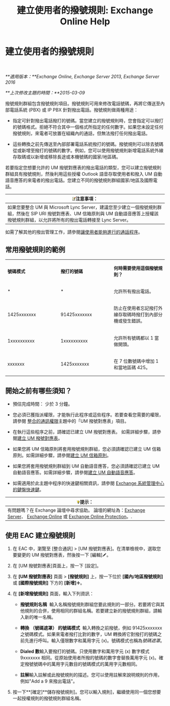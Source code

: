 ﻿---
title: '建立使用者的撥號規則: Exchange Online Help'
TOCTitle: 建立使用者的撥號規則
ms:assetid: c11e3d62-3eb1-4d7e-8741-9bede593e2df
ms:mtpsurl: https://technet.microsoft.com/zh-tw/library/JJ898502(v=EXCHG.150)
ms:contentKeyID: 51409213
ms.date: 05/23/2018
mtps_version: v=EXCHG.150
ms.translationtype: MT
---

# 建立使用者的撥號規則

 

_**適用版本：**Exchange Online, Exchange Server 2013, Exchange Server 2016_

_**上次修改主題的時間：**2015-03-09_

撥號規則群組包含撥號規則項目。撥號規則可用來修改電話號碼，再將它傳送至內部電話系統 (PBX) 或 IP PBX 針對撥出電話。撥號規則做兩種用途：

  - 指定可針對撥出電話撥打的號碼。當您建立的撥號規則時，您會指定可以撥打的號碼格式。拒絕不符合其中一個格式所指定的任何數字。如果您未設定任何撥號規則，來電者可放置在組織內的通話，但無法撥打任何撥出電話。

  - 這些轉換之前先傳送至內部部署電話系統撥打的號碼。撥號規則可以除去號碼從或新增至撥打的號碼的數字。例如，您可以使用撥號規則新增電話系統外線存取碼或以新增或移除長途或本機號碼的國家/地區碼。

若要指定您想要允許的 UM 撥號對應表的撥出電話的類型，您可以建立撥號規則群組具有撥號規則，然後利用這些授權 Outlook 語音存取使用者和撥入 UM 自動語音應答的來電者的撥出電話。您建立不同的撥號規則群組國家/地區及國際電話。

<table>
<thead>
<tr class="header">
<th><img src="images/Bb124558.note(EXCHG.150).gif" title="注意事項" alt="注意事項" />注意事項：</th>
</tr>
</thead>
<tbody>
<tr class="odd">
<td>如果您要整合 UM 與 Microsoft Lync Server，建議您至少建立一個撥號規則群組，然後在 SIP URI 撥號對應表、UM 信箱原則與 UM 自動語音應答上授權該撥號規則群組，以允許將所有的撥出電話轉接至 Lync Server。</td>
</tr>
</tbody>
</table>


如需了解其他的撥出管理工作，請參閱[讓使用者能夠進行的通話程序](allowing-users-to-make-calls-procedures-exchange-2013-help.md)。

## 常用撥號規則的範例


<table>
<colgroup>
<col style="width: 33%" />
<col style="width: 33%" />
<col style="width: 33%" />
</colgroup>
<tbody>
<tr class="odd">
<td><p><strong>號碼模式</strong></p></td>
<td><p><strong>撥打的號碼</strong></p></td>
<td><p><strong>何時需要使用這個撥號規則？</strong></p></td>
</tr>
<tr class="even">
<td><p>*</p></td>
<td><p>*</p></td>
<td><p>允許所有撥出電話。</p></td>
</tr>
<tr class="odd">
<td><p>1425xxxxxxx</p></td>
<td><p>91425xxxxxxx</p></td>
<td><p>防止在使用者忘記撥打外線存取碼時撥打到內部分機或發生錯誤。</p></td>
</tr>
<tr class="even">
<td><p>1xxxxxxxxxx</p></td>
<td><p>1xxxxxxxxxx</p></td>
<td><p>允許所有號碼都以 1 當做開頭。</p></td>
</tr>
<tr class="odd">
<td><p>xxxxxxx</p></td>
<td><p>1425xxxxxxx</p></td>
<td><p>在 7 位數號碼中增加 1 和當地區碼 425。</p></td>
</tr>
</tbody>
</table>


## 開始之前有哪些須知？

  - 預估完成時間： 少於 3 分鐘。

  - 您必須已獲指派權限，才能執行此程序或這些程序。若要查看您需要的權限，請參閱 [整合的通訊權限](unified-messaging-permissions-exchange-2013-help.md)主題中的「UM 撥號對應表」項目。

  - 在執行這些程序之前，請確認已建立 UM 撥號對應表。 如需詳細步驟，請參閱[建立 UM 撥號對應表](create-a-um-dial-plan-exchange-2013-help.md)。

  - 如果您將 UM 信箱原則將套用撥號規則群組，您必須請確認已建立 UM 信箱原則。如需詳細步驟，請參閱[建立 UM 信箱原則](create-a-um-mailbox-policy-exchange-2013-help.md)。

  - 如果您將套用撥號規則群組到 UM 自動語音應答，您必須請確認已建立 UM 自動語音應答。如需詳細步驟，請參閱[建立 UM 自動語音應答](create-a-um-auto-attendant-exchange-2013-help.md)。

  - 如需適用於此主題中程序的快速鍵相關資訊，請參閱 [Exchange 系統管理中心的鍵盤快速鍵](keyboard-shortcuts-in-the-exchange-admin-center-exchange-online-protection-help.md)。

<table>
<thead>
<tr class="header">
<th><img src="images/Bb124558.tip(EXCHG.150).gif" title="提示" alt="提示" />提示：</th>
</tr>
</thead>
<tbody>
<tr class="odd">
<td>有問題嗎？在 Exchange 論壇中尋求協助。 論壇的網址為：<a href="https://go.microsoft.com/fwlink/p/?linkid=60612">Exchange Server</a>、 <a href="https://go.microsoft.com/fwlink/p/?linkid=267542">Exchange Online</a> 或 <a href="https://go.microsoft.com/fwlink/p/?linkid=285351">Exchange Online Protection</a>。.</td>
</tr>
</tbody>
</table>


## 使用 EAC 建立撥號規則

1.  在 EAC 中，瀏覽至 \[整合通訊\] \> \[UM 撥號對應表\]。在清單檢視中，選取您要變更的 UM 撥號對應表，然後按一下 \[編輯\]![編輯圖示](images/JJ218640.6f53ccb2-1f13-4c02-bea0-30690e6ea71d(EXCHG.150).gif "編輯圖示")。

2.  在 \[UM 撥號對應表\]頁面上，按一下 \[設定\]。

3.  在 **\[UM 撥號對應表\]** 頁面 \> **\[撥號規則\]** 上，按一下位於 **\[國內/地區撥號規則\]** 或 **\[國際撥號規則\]** 下方的 **\[新增\]**![加入圖示](images/JJ218640.c1e75329-d6d7-4073-a27d-498590bbb558(EXCHG.150).gif "加入圖示")。

4.  在 **\[新增撥號規則\]** 頁面，輸入下列資訊：
    
      - **撥號規則名稱**  輸入名稱撥號規則群組您要此規則的一部分。若要將它與其他規則的合併，使用相同的群組名稱。若要建立新的撥號規則群組，請輸入新的唯一名稱。
    
      - **轉換 （號碼遮罩） 的號碼模式**  輸入轉換之前撥號，例如 91425xxxxxxx 之號碼模式。如果來電者撥打比對的數字，UM 轉換將它對撥打的號碼之前先進行呼叫。輸入僅限數字和萬用字元 (x)。號碼模式也稱為*號碼遮罩*。
    
      - **Dialed 數**輸入要撥打的號碼。只使用數字和萬用字元 (x) 數字模式 9xxxxxxx 相同。從原始使用者所撥的號碼的數字會替換萬用字元 (x)。確定撥號號碼中的萬用字元數目的號碼模式的萬用字元數相同。
    
      - **註解**輸入註解或此撥號規則的描述。您可以使用註解來說明規則的作用，例如"Add a 9 來撥出電話"。

5.  按一下**\[確定\]**儲存撥號規則\]。您可以輸入規則\]，繼續使用同一個您想要一起授權規則的撥號規則群組名稱。

